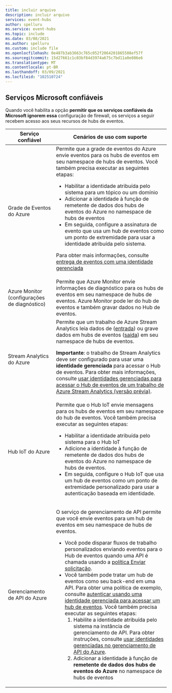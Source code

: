 ```yaml
---
title: incluir arquivo
description: incluir arquivo
services: event-hubs
author: spelluru
ms.service: event-hubs
ms.topic: include
ms.date: 03/08/2021
ms.author: spelluru
ms.custom: include file
ms.openlocfilehash: 0e487b3ab3663c765c052f2064201865508ef57f
ms.sourcegitcommit: 15d27661c1c03bf84d3974a675c7bd11a0e086e6
ms.translationtype: MT
ms.contentlocale: pt-BR
ms.lasthandoff: 03/09/2021
ms.locfileid: "102510724"
---
```

## <a name="trusted-microsoft-services"></a>Serviços Microsoft confiáveis
Quando você habilita a opção **permitir que os serviços confiáveis da Microsoft ignorem essa** configuração de firewall, os serviços a seguir recebem acesso aos seus recursos de hubs de eventos.

| Serviço confiável | Cenários de uso com suporte | 
| --------------- | ------------------------- | 
| Grade de Eventos do Azure | Permite que a grade de eventos do Azure envie eventos para os hubs de eventos em seu namespace de hubs de eventos. Você também precisa executar as seguintes etapas: <ul><li>Habilitar a identidade atribuída pelo sistema para um tópico ou um domínio</li><li>Adicionar a identidade à função de remetente de dados dos hubs de eventos do Azure no namespace de hubs de eventos</li><li>Em seguida, configure a assinatura de evento que usa um hub de eventos como um ponto de extremidade para usar a identidade atribuída pelo sistema.</li></ul> <p>Para obter mais informações, consulte [entrega de eventos com uma identidade gerenciada](../articles/event-grid/managed-service-identity.md)</p>|
| Azure Monitor (configurações de diagnóstico) | Permite que Azure Monitor envie informações de diagnóstico para os hubs de eventos em seu namespace de hubs de eventos. Azure Monitor pode ler do hub de eventos e também gravar dados no Hub de eventos. |
| Stream Analytics do Azure | Permite que um trabalho de Azure Stream Analytics leia dados de ([entrada](../articles/stream-analytics/stream-analytics-add-inputs.md)) ou grave dados em hubs de eventos ([saída](../articles/stream-analytics/event-hubs-output.md)) em seu namespace de hubs de eventos. <p>**Importante**: o trabalho de Stream Analytics deve ser configurado para usar uma **identidade gerenciada** para acessar o Hub de eventos. Para obter mais informações, consulte [usar identidades gerenciadas para acessar o Hub de eventos de um trabalho de Azure Stream Analytics (versão prévia)](../articles/stream-analytics/event-hubs-managed-identity.md). </p>|
| Hub IoT do Azure | Permite que o Hub IoT envie mensagens para os hubs de eventos em seu namespace do hub de eventos. Você também precisa executar as seguintes etapas: <ul><li>Habilitar a identidade atribuída pelo sistema para o Hub IoT</li><li>Adicione a identidade à função de remetente de dados dos hubs de eventos do Azure no namespace de hubs de eventos.</li><li>Em seguida, configure o Hub IoT que usa um hub de eventos como um ponto de extremidade personalizado para usar a autenticação baseada em identidade.</li></ul>
| Gerenciamento de API do Azure | <p>O serviço de gerenciamento de API permite que você envie eventos para um hub de eventos em seu namespace de hubs de eventos.</p> <ul><li>Você pode disparar fluxos de trabalho personalizados enviando eventos para o Hub de eventos quando uma API é chamada usando a [política Enviar solicitação](../articles/api-management/api-management-sample-send-request.md).</li><li>Você também pode tratar um hub de eventos como seu back-end em uma API. Para obter uma política de exemplo, consulte [autenticar usando uma identidade gerenciada para acessar um hub de eventos](https://github.com/Azure/api-management-policy-snippets/blob/master/examples/Authenticate%20using%20Managed%20Identity%20to%20access%20Event%20Hub.xml). Você também precisa executar as seguintes etapas:<ol><li>Habilite a identidade atribuída pelo sistema na instância de gerenciamento de API. Para obter instruções, consulte [usar identidades gerenciadas no gerenciamento de API do Azure](../articles/api-management/api-management-howto-use-managed-service-identity.md).</li><li>Adicionar a identidade à função de **remetente de dados dos hubs de eventos do Azure** no namespace de hubs de eventos</li></ol></li></ul> | 

